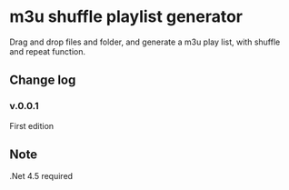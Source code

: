 # m3u shuffle playlist generator
Drag and drop files and folder, and generate a m3u play list, with shuffle and repeat function.

## Change log
### v.0.0.1
First edition


## Note
.Net 4.5 required

